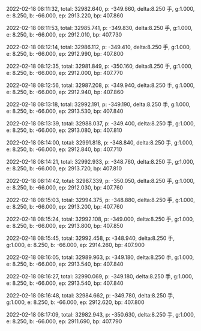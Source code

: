 2022-02-18 08:11:32, total: 32982.640, p: -349.660, delta:8.250 手, g:1.000, e: 8.250, b: -66.000, ep: 2913.220, bp: 407.860

2022-02-18 08:11:53, total: 32985.741, p: -349.830, delta:8.250 手, g:1.000, e: 8.250, b: -66.000, ep: 2912.010, bp: 407.730

2022-02-18 08:12:14, total: 32986.112, p: -349.410, delta:8.250 手, g:1.000, e: 8.250, b: -66.000, ep: 2912.990, bp: 407.800

2022-02-18 08:12:35, total: 32981.849, p: -350.160, delta:8.250 手, g:1.000, e: 8.250, b: -66.000, ep: 2912.000, bp: 407.770

2022-02-18 08:12:56, total: 32987.208, p: -349.940, delta:8.250 手, g:1.000, e: 8.250, b: -66.000, ep: 2912.940, bp: 407.860

2022-02-18 08:13:18, total: 32992.191, p: -349.190, delta:8.250 手, g:1.000, e: 8.250, b: -66.000, ep: 2913.530, bp: 407.840

2022-02-18 08:13:39, total: 32988.037, p: -349.400, delta:8.250 手, g:1.000, e: 8.250, b: -66.000, ep: 2913.080, bp: 407.810

2022-02-18 08:14:00, total: 32991.818, p: -348.840, delta:8.250 手, g:1.000, e: 8.250, b: -66.000, ep: 2912.840, bp: 407.710

2022-02-18 08:14:21, total: 32992.933, p: -348.760, delta:8.250 手, g:1.000, e: 8.250, b: -66.000, ep: 2913.720, bp: 407.810

2022-02-18 08:14:42, total: 32987.339, p: -350.050, delta:8.250 手, g:1.000, e: 8.250, b: -66.000, ep: 2912.030, bp: 407.760

2022-02-18 08:15:03, total: 32994.375, p: -348.880, delta:8.250 手, g:1.000, e: 8.250, b: -66.000, ep: 2913.200, bp: 407.760

2022-02-18 08:15:24, total: 32992.108, p: -349.000, delta:8.250 手, g:1.000, e: 8.250, b: -66.000, ep: 2913.800, bp: 407.850

2022-02-18 08:15:45, total: 32992.458, p: -348.940, delta:8.250 手, g:1.000, e: 8.250, b: -66.000, ep: 2914.260, bp: 407.900

2022-02-18 08:16:05, total: 32989.963, p: -349.180, delta:8.250 手, g:1.000, e: 8.250, b: -66.000, ep: 2913.540, bp: 407.840

2022-02-18 08:16:27, total: 32990.069, p: -349.180, delta:8.250 手, g:1.000, e: 8.250, b: -66.000, ep: 2913.540, bp: 407.840

2022-02-18 08:16:48, total: 32984.662, p: -349.780, delta:8.250 手, g:1.000, e: 8.250, b: -66.000, ep: 2912.620, bp: 407.800

2022-02-18 08:17:09, total: 32982.943, p: -350.630, delta:8.250 手, g:1.000, e: 8.250, b: -66.000, ep: 2911.690, bp: 407.790